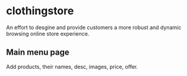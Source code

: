 # clothingstore

An effort to desgine and provide customers a more robust and dynamic browsing online store experience.

## Main menu page

Add products, their names, desc, images, price, offer.